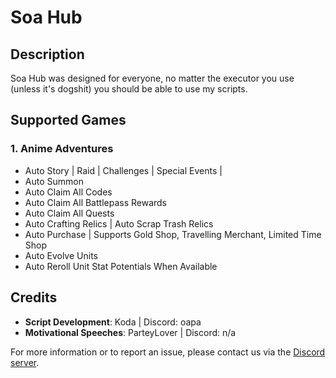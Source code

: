 # Soa Hub

## Description
Soa Hub was designed for everyone, no matter the executor you use (unless it's dogshit) you should be able to use my scripts.

## Supported Games

### 1. **Anime Adventures**
- Auto Story | Raid | Challenges | Special Events | 
- Auto Summon
- Auto Claim All Codes
- Auto Claim All Battlepass Rewards
- Auto Claim All Quests
- Auto Crafting Relics | Auto Scrap Trash Relics
- Auto Purchase | Supports Gold Shop, Travelling Merchant, Limited Time Shop
- Auto Evolve Units
- Auto Reroll Unit Stat Potentials When Available


## Credits

- **Script Development**: Koda | Discord: oapa
- **Motivational Speeches**: ParteyLover | Discord: n/a

For more information or to report an issue, please contact us via the [Discord server](https://discord.gg/rdpjRDNDHU).
